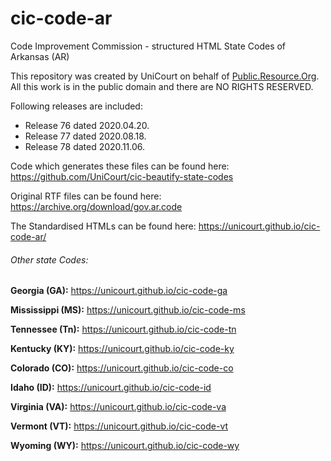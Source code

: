 # cic-code-ar
Code Improvement Commission - structured HTML State Codes of Arkansas (AR)

This repository was created by UniCourt on behalf of [Public.Resource.Org](https://public.resource.org/). All this work is in the public domain and there are NO RIGHTS RESERVED.

Following releases are included:

* Release 76 dated 2020.04.20.
* Release 77 dated 2020.08.18.
* Release 78 dated 2020.11.06.

Code which generates these files can be found here: https://github.com/UniCourt/cic-beautify-state-codes

Original RTF files can be found here: https://archive.org/download/gov.ar.code

The Standardised HTMLs can be found here: https://unicourt.github.io/cic-code-ar/ 

###### Other state Codes:

 **Georgia (GA):** https://unicourt.github.io/cic-code-ga

 **Mississippi (MS):** https://unicourt.github.io/cic-code-ms

 **Tennessee (Tn):** https://unicourt.github.io/cic-code-tn

 **Kentucky (KY):** https://unicourt.github.io/cic-code-ky

 **Colorado (CO):** https://unicourt.github.io/cic-code-co

 **Idaho (ID):** https://unicourt.github.io/cic-code-id

 **Virginia (VA):** https://unicourt.github.io/cic-code-va

 **Vermont (VT):** https://unicourt.github.io/cic-code-vt  

 **Wyoming (WY):** https://unicourt.github.io/cic-code-wy

